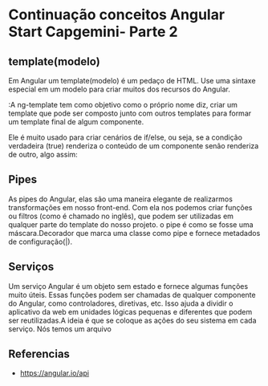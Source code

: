 # Continuação conceitos Angular Start Capgemini- Parte 2

## template(modelo)

Em Angular um template(modelo) é um pedaço de HTML. Use uma sintaxe especial em um modelo para criar muitos dos recursos do Angular.

<ng-template> :A ng-template tem como objetivo como o próprio nome diz, criar um template que pode ser composto junto com outros templates para formar um template final de algum componente.

Ele é muito usado para criar cenários de if/else, ou seja, se a condição verdadeira (true) renderiza o conteúdo de um componente senão renderiza de outro, algo assim:


  
## Pipes

As pipes do Angular, elas são uma maneira elegante de realizarmos transformações em nosso front-end. Com ela nos podemos criar funções ou filtros (como é chamado no inglês), que podem ser utilizadas em qualquer parte do template do nosso projeto. o pipe é como se fosse uma máscara.Decorador que marca uma classe como pipe e fornece metadados de configuração(|).


## Serviços

Um serviço Angular é um objeto sem estado e fornece algumas funções muito úteis. Essas funções podem ser chamadas de qualquer componente do Angular, como controladores, diretivas, etc. Isso ajuda a dividir o aplicativo da web em unidades lógicas pequenas e diferentes que podem ser reutilizadas.A ideia é que se coloque as ações do seu sistema em cada serviço. Nós temos um arquivo 


## Referencias

- https://angular.io/api

